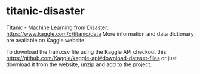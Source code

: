# titanic-disaster
Titanic - Machine Learning from Disaster: https://www.kaggle.com/c/titanic/data
More information and data dictionary are available on Kaggle website.

To download the train.csv file using the Kaggle API checkout this: https://github.com/Kaggle/kaggle-api#download-dataset-files
or just download it from the website, unzip and add to the project.
